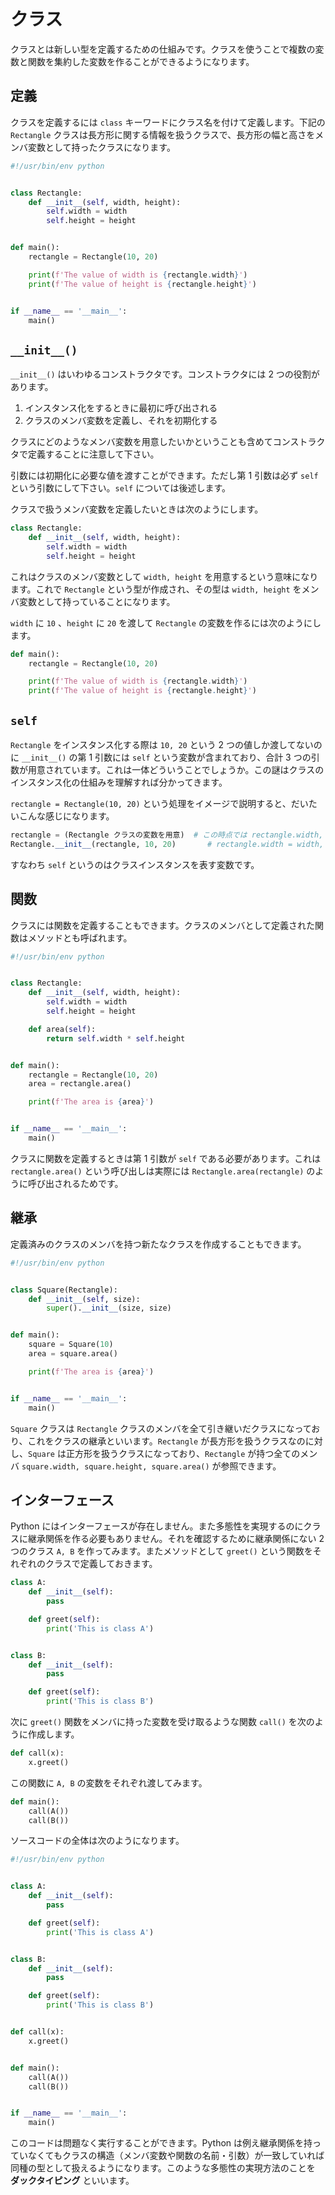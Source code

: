 # クラス

クラスとは新しい型を定義するための仕組みです。クラスを使うことで複数の変数と関数を集約した変数を作ることができるようになります。

## 定義

クラスを定義するには `class` キーワードにクラス名を付けて定義します。下記の `Rectangle` クラスは長方形に関する情報を扱うクラスで、長方形の幅と高さをメンバ変数として持ったクラスになります。

```python hl_lines="5 6 7 8"
#!/usr/bin/env python


class Rectangle:
    def __init__(self, width, height):
        self.width = width
        self.height = height


def main():
    rectangle = Rectangle(10, 20)

    print(f'The value of width is {rectangle.width}')
    print(f'The value of height is {rectangle.height}')


if __name__ == '__main__':
    main()
```

## `__init__()`

`__init__()` はいわゆるコンストラクタです。コンストラクタには 2 つの役割があります。

1. インスタンス化をするときに最初に呼び出される
1. クラスのメンバ変数を定義し、それを初期化する

クラスにどのようなメンバ変数を用意したいかということも含めてコンストラクタで定義することに注意して下さい。

引数には初期化に必要な値を渡すことができます。ただし第 1 引数は必ず `self` という引数にして下さい。`self` については後述します。

クラスで扱うメンバ変数を定義したいときは次のようにします。

```python hl_lines="3 4"
class Rectangle:
    def __init__(self, width, height):
        self.width = width
        self.height = height
```

これはクラスのメンバ変数として `width, height` を用意するという意味になります。これで `Rectangle` という型が作成され、その型は `width, height` をメンバ変数として持っていることになります。

`width` に `10` 、`height` に `20` を渡して `Rectangle` の変数を作るには次のようにします。

```python
def main():
    rectangle = Rectangle(10, 20)

    print(f'The value of width is {rectangle.width}')
    print(f'The value of height is {rectangle.height}')
```

## `self`

`Rectangle` をインスタンス化する際は `10, 20` という 2 つの値しか渡してないのに `__init__()` の第 1 引数には `self` という変数が含まれており、合計 3 つの引数が用意されています。これは一体どういうことでしょうか。この謎はクラスのインスタンス化の仕組みを理解すれば分かってきます。

`rectangle = Rectangle(10, 20)` という処理をイメージで説明すると、だいたいこんな感じになります。

```python
rectangle = (Rectangle クラスの変数を用意)  # この時点では rectangle.width, rectangle.height は存在しない
Rectangle.__init__(rectangle, 10, 20)       # rectangle.width = width, rectangle.height = height という処理が実行される
```

すなわち `self` というのはクラスインスタンスを表す変数です。

## 関数

クラスには関数を定義することもできます。クラスのメンバとして定義された関数はメソッドとも呼ばれます。

```python hl_lines="10 11 16"
#!/usr/bin/env python


class Rectangle:
    def __init__(self, width, height):
        self.width = width
        self.height = height

    def area(self):
        return self.width * self.height


def main():
    rectangle = Rectangle(10, 20)
    area = rectangle.area()

    print(f'The area is {area}')


if __name__ == '__main__':
    main()
```

クラスに関数を定義するときは第 1 引数が `self` である必要があります。これは `rectangle.area()` という呼び出しは実際には `Rectangle.area(rectangle)` のように呼び出されるためです。

## 継承

定義済みのクラスのメンバを持つ新たなクラスを作成することもできます。

```python
#!/usr/bin/env python


class Square(Rectangle):
    def __init__(self, size):
        super().__init__(size, size)


def main():
    square = Square(10)
    area = square.area()

    print(f'The area is {area}')


if __name__ == '__main__':
    main()
```

`Square` クラスは `Rectangle` クラスのメンバを全て引き継いだクラスになっており、これをクラスの継承といいます。`Rectangle` が長方形を扱うクラスなのに対し、`Square` は正方形を扱うクラスになっており、`Rectangle` が持つ全てのメンバ `square.width, square.height, square.area()` が参照できます。

## インターフェース

Python にはインターフェースが存在しません。また多態性を実現するのにクラスに継承関係を作る必要もありません。それを確認するために継承関係にない 2 つのクラス `A, B` を作ってみます。またメソッドとして `greet()` という関数をそれぞれのクラスで定義しておきます。

```python hl_lines="5 6 13 14"
class A:
    def __init__(self):
        pass

    def greet(self):
        print('This is class A')


class B:
    def __init__(self):
        pass

    def greet(self):
        print('This is class B')
```

次に `greet()` 関数をメンバに持った変数を受け取るような関数 `call()` を次のように作成します。

```python
def call(x):
    x.greet()
```

この関数に `A, B` の変数をそれぞれ渡してみます。

```python
def main():
    call(A())
    call(B())
```

ソースコードの全体は次のようになります。

```python
#!/usr/bin/env python


class A:
    def __init__(self):
        pass

    def greet(self):
        print('This is class A')


class B:
    def __init__(self):
        pass

    def greet(self):
        print('This is class B')


def call(x):
    x.greet()


def main():
    call(A())
    call(B())


if __name__ == '__main__':
    main()
```

このコードは問題なく実行することができます。Python は例え継承関係を持っていなくてもクラスの構造（メンバ変数や関数の名前・引数）が一致していれば同種の型として扱えるようになります。このような多態性の実現方法のことを **ダックタイピング** といいます。
